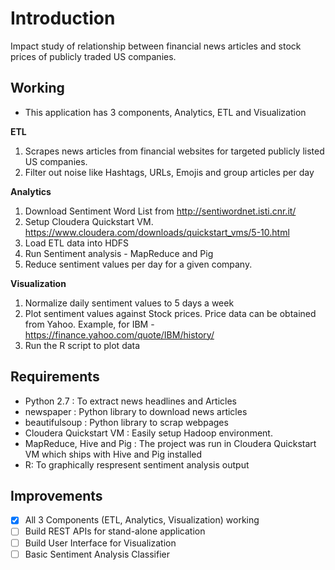# Introduction

Impact study of relationship between financial news articles and stock prices of publicly traded US companies.

## Working
- This application has 3 components, Analytics, ETL and Visualization

**ETL**
1. Scrapes news articles from financial websites for targeted publicly listed US companies.
2. Filter out noise like Hashtags, URLs, Emojis and group articles per day

**Analytics**
1. Download Sentiment Word List from http://sentiwordnet.isti.cnr.it/
2. Setup Cloudera Quickstart VM. https://www.cloudera.com/downloads/quickstart_vms/5-10.html
3. Load ETL data into HDFS
4. Run Sentiment analysis - MapReduce and Pig
5. Reduce sentiment values per day for a given company.

**Visualization**
1. Normalize daily sentiment values to 5 days a week
2. Plot sentiment values against Stock prices. Price data can be obtained from Yahoo. Example, for IBM - https://finance.yahoo.com/quote/IBM/history/
3. Run the R script to plot data

## Requirements

 - Python 2.7 : To extract news headlines and Articles
 - newspaper  : Python library to download news articles
 - beautifulsoup : Python library to scrap webpages
 - Cloudera Quickstart VM : Easily setup Hadoop environment.
 - MapReduce, Hive and Pig : The project was run in Cloudera Quickstart VM which ships with Hive and Pig installed
 - R: To graphically respresent sentiment analysis output

## Improvements
- [X] All 3 Components (ETL, Analytics, Visualization) working
- [ ] Build REST APIs for stand-alone application
- [ ] Build User Interface for Visualization
- [ ] Basic Sentiment Analysis Classifier
